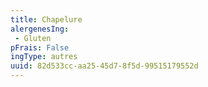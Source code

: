 ```yaml
---
title: Chapelure
alergenesIng:
 - Gluten
pFrais: False
ingType: autres
uuid: 82d533cc-aa25-45d7-8f5d-99515179552d
---
```

